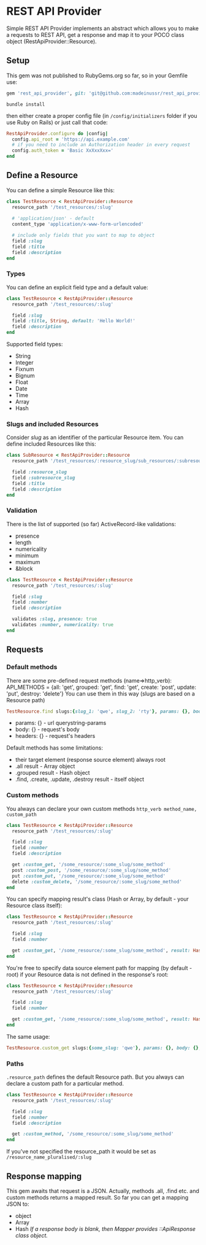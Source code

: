 # REST API Provider
Simple REST API Provider implements an abstract which allows you to make a requests to REST API, get a response and map it to your POCO class object (RestApiProvider::Resource).

## Setup
This gem was not published to RubyGems.org so far, so in your Gemfile use:
```ruby 
gem 'rest_api_provider', git: 'git@github.com:madeinussr/rest_api_provider.git' 
```
``` 
bundle install 
```
then either create a proper config file (in ``` /config/initializers ``` folder if you use Ruby on Rails) or just call that code:
```ruby
RestApiProvider.configure do |config|
  config.api_root = 'https://api.example.com'
  # if you need to include an Authorization header in every request
  config.auth_token = 'Basic XxXxxXxx='
end
```

## Define a Resource
You can define a simple Resource like this:
``` ruby
class TestResource < RestApiProvider::Resource
  resource_path '/test_resources/:slug'
  
  # 'application/json' - default
  content_type 'application/x-www-form-urlencoded'

  # include only fields that you want to map to object
  field :slug
  field :title
  field :description
end
```

### Types
You can define an explicit field type and a default value:

``` ruby
class TestResource < RestApiProvider::Resource
  resource_path '/test_resources/:slug'

  field :slug
  field :title, String, default: 'Hello World!'
  field :description
end
```

Supported field types:
* String
* Integer
* Fixnum
* Bignum
* Float
* Date
* Time
* Array
* Hash

### Slugs and included Resources
Consider _slug_ as an identifier of the particular Resource item.
You can define included Resources like this:

``` ruby
class SubResource < RestApiProvider::Resource
  resource_path '/test_resources/:resource_slug/sub_resources/:subresource_slug'

  field :resource_slug
  field :subresource_slug
  field :title
  field :description
end
```

### Validation
There is the list of supported (so far) ActiveRecord-like validations:
* presence
* length
* numericality
* minimum
* maximum
* &block

``` ruby
class TestResource < RestApiProvider::Resource
  resource_path '/test_resources/:slug'

  field :slug
  field :number
  field :description

  validates :slug, presence: true
  validates :number, numericality: true
end
```

## Requests
### Default methods
There are some pre-defined request methods (name=>http_verb):
API_METHODS = {all: 'get', grouped: 'get', find: 'get', create: 'post', update: 'put', destroy: 'delete'}
You can use them in this way (slugs are based on a Resource path) 
```ruby
TestResource.find slugs:{slug_1: 'qwe', slug_2: 'rty'}, params: {}, body: {}, headers: {} 
```
* params: {} - url querystring-params
* body: {} - request's body
* headers: {} - request's headers

Default methods has some limitations:
* their target element (response source element) always root
* .all result - Array object
* .grouped result - Hash object
* .find, .create, .update, .destroy result - itself object

### Custom methods
You always can declare your own custom methods ``` http_verb method_name, custom_path ```
``` ruby
class TestResource < RestApiProvider::Resource
  resource_path '/test_resources/:slug'

  field :slug
  field :number
  field :description

  get :custom_get, '/some_resource/:some_slug/some_method'
  post :custom_post, '/some_resource/:some_slug/some_method'
  put :custom_put, '/some_resource/:some_slug/some_method'
  delete :custom_delete, '/some_resource/:some_slug/some_method'
end
```

You can specify mapping result's class (Hash or Array, by default - your Resource class itself):
``` ruby
class TestResource < RestApiProvider::Resource
  resource_path '/test_resources/:slug'

  field :slug
  field :number

  get :custom_get, '/some_resource/:some_slug/some_method', result: Hash
end
```

You're free to specify data source element path for mapping (by default - root) if your Resource data is not defined in the response's root:
``` ruby
class TestResource < RestApiProvider::Resource
  resource_path '/test_resources/:slug'

  field :slug
  field :number

  get :custom_get, '/some_resource/:some_slug/some_method', result: Hash, data_path: '/data/sub_data'
end
```

The same usage:
```ruby
TestResource.custom_get slugs:{some_slug: 'qwe'}, params: {}, body: {}, headers: {}
```

### Paths
```.resource_path``` defines the default Resource path. But you always can declare a custom path for a particular method.
``` ruby
class TestResource < RestApiProvider::Resource
  resource_path '/test_resources/:slug'

  field :slug
  field :number
  field :description

  get :custom_method, '/some_resource/:some_slug/some_method'
end
```
If you've not specified the resource_path it would be set as ```/resource_name_pluralised/:slug```

## Response mapping
This gem awaits that request is a JSON.
Actually, methods .all, .find etc. and custom methods returns a mapped result.
So far you can get a mapping JSON to:
* object
* Array
* Hash
_If a response body is blank, then Mapper provides ::ApiResponse class object._